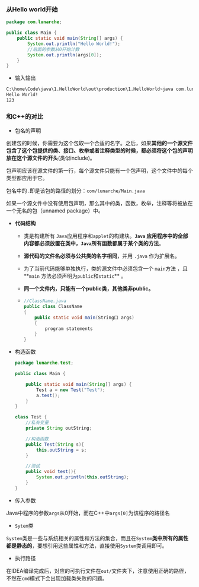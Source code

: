 ### 从Hello world开始

```java
package com.lunarche;

public class Main {
    public static void main(String[] args) {
        System.out.println("Hello World!");
        //后面的参数从0开始计数
        System.out.println(args[0]);
    }
}
```

- 输入输出

```bash
C:\home\Code\java\1.HelloWorld\out\production\1.HelloWorld>java com.lunarche.Main 123
Hello World!
123
```

### 和C++的对比

- 包名的声明

创建包的时候，你需要为这个包取一个合适的名字。之后，如果**其他的一个源文件包含了这个包提供的类、接口、枚举或者注释类型的时候，都必须将这个包的声明放在这个源文件的开头**(类似include)。

包声明应该在源文件的第一行，每个源文件只能有一个包声明，这个文件中的每个类型都应用于它。

包名中的`.`即是该包的路径的划分：`com/lunarche/Main.java`

如果一个源文件中没有使用包声明，那么其中的类，函数，枚举，注释等将被放在一个无名的包（unnamed package）中。

- **代码结构**

  - 类是构建所有 `Java`应用程序和`applet`的构建块。**`Java` 应用程序中的全部内容都必须放置在类中，`Java`所有函数都属于某个类的方法**。

  - **源代码的文件名必须与公共类的名字相同**，并用 `.java` 作为扩展名。

  - 为了当前代码能够单独执行，类的源文件中必须包含一个 `main`方法 ，且**`main` 方法必须声明为`public`和`static`** 。

  - **同一个文件内，只能有一个public类，其他类非public。**

  - ```java
    //ClassName.java
    public class ClassName
    {
    	public static void main(String口 args)
    	{
    		program statements
    	}
    }
    ```

- 构造函数

  ```java
  package lunarche.test;
  
  public class Main {
  
      public static void main(String[] args) {
          Test a = new Test("Test");
          a.test();
      }
  }
  
  class Test {
      //私有变量
      private String outString;
  
      //构造函数
      public Test(String s){
          this.outString = s;
      }
  
      //测试
      public void test(){
          System.out.println(this.outString);
      }
  }
  ```

- 传入参数

Java中程序的参数`args`从0开始，而在C++中`args[0]`为该程序的路径名

- `Sytem`类

`System`类是一些与系统相关的属性和方法的集合，而且在`System`**类中所有的属性都是静态的**，要想引用这些属性和方法，直接使用`System`类调用即可。

- 执行路径

在IDEA编译完成后，对应的可执行文件在`out/`文件夹下，注意使用正确的路径，不然在`cmd`模式下会出现加载类失败的问题。